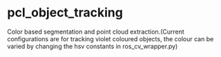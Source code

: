 # pcl_object_tracking
Color based segmentation and point cloud extraction.(Current configurations are for tracking violet coloured objects, the colour can be varied by changing the hsv constants in ros_cv_wrapper.py)
